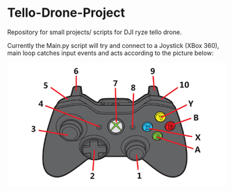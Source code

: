 # Tello-Drone-Project
Repository for small projects/ scripts for DJI ryze tello drone.

Currently the Main.py script will try and connect to a Joystick (XBox 360), main loop catches input events and acts according to the picture below:

![Joystick Inputs](Docs/XBox_Controller.PNG)
